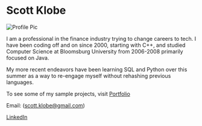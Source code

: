 # Scott Klobe

![Profile Pic](https://kibagari.github.io/images/scott.jpg)

I am a professional in the finance industry trying to change careers to tech.  I have been coding off and on since 2000, starting with C++,  and studied Computer Science at Bloomsburg University from 2006-2008 primarily focused on Java. 

My more recent endeavors have been learning SQL and Python over this summer as a way to re-engage myself without rehashing previous languages.

To see some of my sample projects, visit [Portfolio](https://kibagari.github.io/Portfolio/)

Email: (scott.klobe@gmail.com)

[LinkedIn](https://www.linkedin.com/in/scott-klobe-09a88355/)
